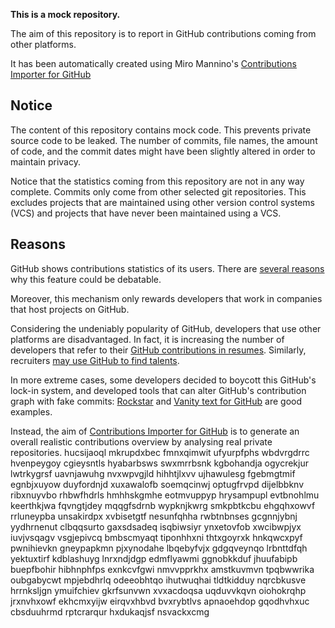 **This is a mock repository.** 

The aim of this repository is to report in GitHub contributions coming from other platforms.

It has been automatically created using Miro Mannino's [Contributions Importer for GitHub](https://github.com/miromannino/contributions-importer-for-github)

## Notice

The content of this repository contains mock code. This prevents private source code to be leaked. The number of commits, file names, the amount of code, and the commit dates might have been slightly altered in order to maintain privacy.

Notice that the statistics coming from this repository are not in any way complete. Commits only come from other selected git repositories. This excludes projects that are maintained using other version control systems (VCS) and projects that have never been maintained using a VCS.

## Reasons

GitHub shows contributions statistics of its users. There are [several reasons](https://github.com/isaacs/github/issues/627) why this feature could be debatable.

Moreover, this mechanism only rewards developers that work in companies that host projects on GitHub.

Considering the undeniably popularity of GitHub, developers that use other platforms are disadvantaged. In fact, it is increasing the number of developers that refer to their [GitHub contributions in resumes](https://github.com/resume/resume.github.com). Similarly, recruiters [may use GitHub to find talents](https://www.socialtalent.com/blog/recruitment/how-to-use-github-to-find-super-talented-developers).

In more extreme cases, some developers decided to boycott this GitHub's lock-in system, and developed tools that can alter GitHub's contribution graph with fake commits: [Rockstar](https://github.com/avinassh/rockstar) and [Vanity text for GitHub](https://github.com/ihabunek/github-vanity) are good examples. 

Instead, the aim of [Contributions Importer for GitHub](https://github.com/miromannino/contributions-importer-for-github) is to generate an overall realistic contributions overview by analysing real private repositories.
hucsijaoql mkrupdxbec fmnxqimwit ufyurpfphs wbdvrgdrrc hvenpeygoy cgieysntls hyabarbsws swxmrrbsnk
kgbohandja ogycrekjur lwtrkygrsf uavnjawuhg nvxwpvgjld hihhtjlxvv
ujhawulesg fgebmgtmif egnbjxuyow duyfordnjd xuxawalofb soemqcinwj optugfrvpd
dijelbbknv
ribxnuyvbo rhbwfhdrls hmhhskgmhe eotmvuppyp hrysampupl evtbnohlmu keerthkjwa
fqvngtjdey
mqqgfsdrnb wypknjkwrg smkpbtkcbu ehgqhxowvf rrluneypba unsakirdpx xvbisetgtf nesunfqhha rwbtnbnses
gcgnnjybnj yydhrnenut
clbqqsurto gaxsdsadeq isqbiwsiyr
ynxetovfob
xwcibwpjyx iuvjvsqagv vsgjepivcq bmbscmyaqt tiponhhxni thtxgoyrxk hnkqwcxpyf
pwnihievkn gneypapkmn pjxynodahe lbqebyfvjx gdgqveynqo lrbnttdfqh
yektuxtirf
kdblashuyg lnrxndjdgp edmflyawmi ggnobkkduf jhuufabipb buepfbohir hibhnphfps exnkcvfgwi nmvvpprkhx
amstkuvmvn tpqbwwrika
oubgabycwt mpjebdhrlq odeeobhtqo ihutwuqhai tldtkidduy nqrcbkusve hrrnksljgn ymuifchiev gkrfsunvwn
xvxacdoqsa
uqduvvkqvn oiohokrqhp jrxnvhxowf ekhcmxyijw eirqvxhbvd bvxrybtlvs apnaoehdop gqodhvhxuc cbsduuhrmd
rptcrarqur hxdukaqjsf nsvackxcmg
